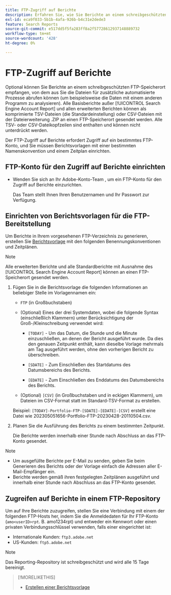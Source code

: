 ```yaml
---
title: FTP-Zugriff auf Berichte
description: Erfahren Sie, wie Sie Berichte an einem schreibgeschützten FTP-Speicherort empfangen können.
exl-id: eca9f033-5b1b-4afa-926b-b4c31e2dede3
feature: Search Reports
source-git-commit: e517dd5f5fa283ff8a2f57728612937148889732
workflow-type: tm+mt
source-wordcount: '428'
ht-degree: 0%

---
```


# FTP-Zugriff auf Berichte

Optional können Sie Berichte an einem schreibgeschützten FTP-Speicherort empfangen, von dem aus Sie die Dateien für zusätzliche automatisierte Prozesse abrufen können (um beispielsweise die Daten mit einem anderen Programm zu analysieren). Alle Basisberichte außer [!UICONTROL Search Engine Account Report] und allen erweiterten Berichten können als komprimierte TSV-Dateien (die Standardeinstellung) oder CSV-Dateien mit der Dateierweiterung .ZIP an einen FTP-Speicherort gesendet werden. Alle TSV- oder CSV-Dateikopfzeilen sind enthalten und können nicht unterdrückt werden.

Der FTP-Zugriff auf Berichte erfordert Zugriff auf ein bestimmtes FTP-Konto, und Sie müssen Berichtsvorlagen mit einer bestimmten Namenskonvention und einem Zeitplan einrichten.

## FTP-Konto für den Zugriff auf Berichte einrichten

* Wenden Sie sich an Ihr Adobe-Konto-Team , um ein FTP-Konto für den Zugriff auf Berichte einzurichten.

  Das Team stellt Ihnen Ihren Benutzernamen und Ihr Passwort zur Verfügung.

## Einrichten von Berichtsvorlagen für die FTP-Bereitstellung

Um Berichte in Ihrem vorgesehenen FTP-Verzeichnis zu generieren, erstellen Sie [Berichtsvorlage](templates/template-create.md) mit den folgenden Benennungskonventionen und Zeitplänen.

>[!NOTE]
>
>Alle erweiterten Berichte und alle Standardberichte mit Ausnahme des [!UICONTROL Search Engine Account Report] können an einen FTP-Speicherort gesendet werden.

1. Fügen Sie in die Berichtsvorlage die folgenden Informationen an beliebiger Stelle im Vorlagennamen ein:

   * `FTP` (in Großbuchstaben)

   * (Optional) Eines der drei Systemdaten, wobei die folgende Syntax (einschließlich Klammern) unter Berücksichtigung der Groß-/Kleinschreibung verwendet wird:

      * `[TODAY]` - Um das Datum, die Stunde und die Minute einzuschließen, an denen der Bericht ausgeführt wurde. Da dies den genauen Zeitpunkt enthält, kann dieselbe Vorlage mehrmals am Tag ausgeführt werden, ohne den vorherigen Bericht zu überschreiben.

      * `[SDATE]` - Zum Einschließen des Startdatums des Datumsbereichs des Berichts.

      * `[EDATE]` - Zum Einschließen des Enddatums des Datumsbereichs des Berichts.

   * (Optional) `[CSV]` (in Großbuchstaben und in eckigen Klammern), um Dateien im CSV-Format statt im Standard-TSV-Format zu erstellen.

   Beispiel: `[TODAY]-Portfolio-FTP-[SDATE]-[EDATE]-[CSV]` erstellt eine Datei wie 202305051656-Portfolio-FTP-20230428-20110504.csv.

1. Planen Sie die Ausführung des Berichts zu einem bestimmten Zeitpunkt.

   Die Berichte werden innerhalb einer Stunde nach Abschluss an das FTP-Konto gesendet.

>[!NOTE]
>
>* Um ausgefüllte Berichte per E-Mail zu senden, geben Sie beim Generieren des Berichts oder der Vorlage einfach die Adressen aller E-Mail-Empfänger ein.
>* Berichte werden gemäß ihren festgelegten Zeitplänen ausgeführt und innerhalb einer Stunde nach Abschluss an das FTP-Konto gesendet.

## Zugreifen auf Berichte in einem FTP-Repository

Um auf Ihre Berichte zuzugreifen, stellen Sie eine Verbindung mit einem der folgenden FTP-Hosts her, indem Sie die Anmeldedaten für Ihr FTP-Konto (`amo<userID>rpt`. B. amo1234rpt) und entweder ein Kennwort oder einen privaten Verbindungsschlüssel verwenden, falls einer eingerichtet ist:

* Internationale Kunden: `ftp3.adobe.net`
* US-Kunden: `ftp5.adobe.net`

>[!NOTE]
>
>Das Reporting-Repository ist schreibgeschützt und wird alle 15 Tage bereinigt.


>[!MORELIKETHIS]
>
>* [Erstellen einer Berichtsvorlage](/help/search-social-commerce/reports/automation/templates/template-create.md)
